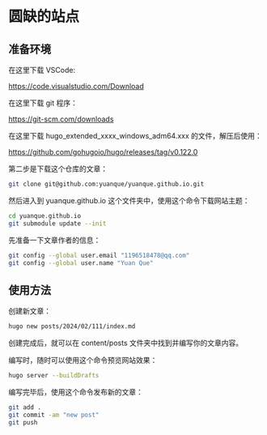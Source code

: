 # 圆缺的站点

## 准备环境

在这里下载 VSCode:

https://code.visualstudio.com/Download

在这里下载 git 程序：

https://git-scm.com/downloads

在这里下载 hugo_extended_xxxx_windows_adm64.xxx 的文件，解压后使用：

https://github.com/gohugoio/hugo/releases/tag/v0.122.0

第二步是下载这个仓库的文章：

```bash
git clone git@github.com:yuanque/yuanque.github.io.git
```

然后进入到 yuanque.github.io 这个文件夹中，使用这个命令下载网站主题：

```bash
cd yuanque.github.io
git submodule update --init
```

先准备一下文章作者的信息：

```bash
git config --global user.email "1196518478@qq.com"
git config --global user.name "Yuan Que"
```

## 使用方法

创建新文章：

```bash
hugo new posts/2024/02/111/index.md
```

创建完成后，就可以在 content/posts 文件夹中找到并编写你的文章内容。

编写时，随时可以使用这个命令预览网站效果：

```bash
hugo server --buildDrafts
```

编写完毕后，使用这个命令发布新的文章：

```bash
git add .
git commit -am "new post"
git push
```
